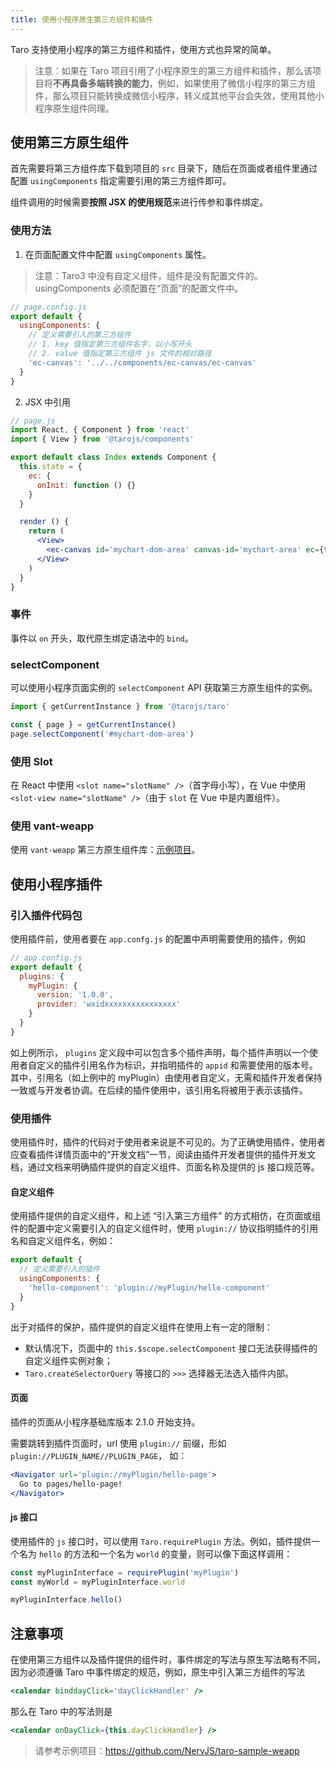 ```yaml
---
title: 使用小程序原生第三方组件和插件
---
```


Taro 支持使用小程序的第三方组件和插件，使用方式也异常的简单。

> 注意：如果在 Taro 项目引用了小程序原生的第三方组件和插件，那么该项目将**不再具备多端转换的能力**，例如，如果使用了微信小程序的第三方组件，那么项目只能转换成微信小程序，转义成其他平台会失效，使用其他小程序原生组件同理。

## 使用第三方原生组件

首先需要将第三方组件库下载到项目的 `src` 目录下，随后在页面或者组件里通过配置 `usingComponents` 指定需要引用的第三方组件即可。

组件调用的时候需要**按照 JSX 的使用规范**来进行传参和事件绑定。

### 使用方法

1. 在页面配置文件中配置 `usingComponents` 属性。

> 注意：Taro3 中没有自定义组件，组件是没有配置文件的。usingComponents 必须配置在“页面”的配置文件中。

```js
// page.config.js
export default {
  usingComponents: {
    // 定义需要引入的第三方组件
    // 1. key 值指定第三方组件名字，以小写开头
    // 2. value 值指定第三方组件 js 文件的相对路径
    'ec-canvas': '../../components/ec-canvas/ec-canvas'
  }
}
```

2. JSX 中引用

```jsx
// page.js
import React, { Component } from 'react'
import { View } from '@tarojs/components'

export default class Index extends Component {
  this.state = {
    ec: {
      onInit: function () {}
    }
  }

  render () {
    return (
      <View>
        <ec-canvas id='mychart-dom-area' canvas-id='mychart-area' ec={this.state.ec} />
      </View>
    )
  }
}
```

### 事件

事件以 `on` 开头，取代原生绑定语法中的 `bind`。

### selectComponent

可以使用小程序页面实例的 `selectComponent` API 获取第三方原生组件的实例。

```js
import { getCurrentInstance } from '@tarojs/taro'

const { page } = getCurrentInstance()
page.selectComponent('#mychart-dom-area')
```

### 使用 Slot

在 React 中使用 `<slot name="slotName" />`（首字母小写），在 Vue 中使用 `<slot-view name="slotName" />`（由于 `slot` 在 Vue 中是内置组件）。

### 使用 vant-weapp

使用 `vant-weapp` 第三方原生组件库：[示例项目](https://github.com/NervJS/taro3-vant-sample)。

## 使用小程序插件

### 引入插件代码包

使用插件前，使用者要在 `app.confg.js` 的配置中声明需要使用的插件，例如

```jsx
// app.config.js
export default {
  plugins: {
    myPlugin: {
      version: '1.0.0',
      provider: 'wxidxxxxxxxxxxxxxxxx'
    }
  }
}
```

如上例所示， `plugins` 定义段中可以包含多个插件声明，每个插件声明以一个使用者自定义的插件引用名作为标识，并指明插件的 `appid` 和需要使用的版本号。其中，引用名（如上例中的 myPlugin）由使用者自定义，无需和插件开发者保持一致或与开发者协调。在后续的插件使用中，该引用名将被用于表示该插件。

### 使用插件

使用插件时，插件的代码对于使用者来说是不可见的。为了正确使用插件，使用者应查看插件详情页面中的“开发文档”一节，阅读由插件开发者提供的插件开发文档，通过文档来明确插件提供的自定义组件、页面名称及提供的 js 接口规范等。

#### 自定义组件

使用插件提供的自定义组件，和上述 “引入第三方组件” 的方式相仿，在页面或组件的配置中定义需要引入的自定义组件时，使用 `plugin://` 协议指明插件的引用名和自定义组件名，例如：

```js
export default {
  // 定义需要引入的插件
  usingComponents: {
    'hello-component': 'plugin://myPlugin/hello-component'
  }
}
```

出于对插件的保护，插件提供的自定义组件在使用上有一定的限制：

- 默认情况下，页面中的 `this.$scope.selectComponent` 接口无法获得插件的自定义组件实例对象；
- `Taro.createSelectorQuery` 等接口的 `>>>` 选择器无法选入插件内部。

#### 页面

插件的页面从小程序基础库版本 2.1.0 开始支持。

需要跳转到插件页面时，url 使用 `plugin://` 前缀，形如 `plugin://PLUGIN_NAME//PLUGIN_PAGE`， 如：

```jsx
<Navigator url='plugin://myPlugin/hello-page'>
  Go to pages/hello-page!
</Navigator>
```

#### js 接口

使用插件的 `js` 接口时，可以使用 `Taro.requirePlugin` 方法。例如，插件提供一个名为 `hello` 的方法和一个名为 `world` 的变量，则可以像下面这样调用：

```js
const myPluginInterface = requirePlugin('myPlugin')
const myWorld = myPluginInterface.world

myPluginInterface.hello()
```

## 注意事项

在使用第三方组件以及插件提供的组件时，事件绑定的写法与原生写法略有不同，因为必须遵循 Taro 中事件绑定的规范，例如，原生中引入第三方组件的写法

```jsx
<calendar binddayClick='dayClickHandler' />
```

那么在 Taro 中的写法则是

```jsx
<calendar onDayClick={this.dayClickHandler} />
```

> 请参考示例项目：https://github.com/NervJS/taro-sample-weapp
